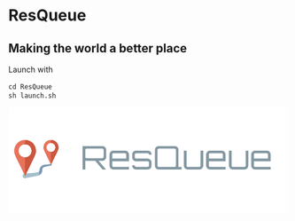 # ResQueue
## Making the world a better place


Launch with
```
cd ResQueue
sh launch.sh
```
<img src="logo.png" alt="ResQueue Logo"/>
